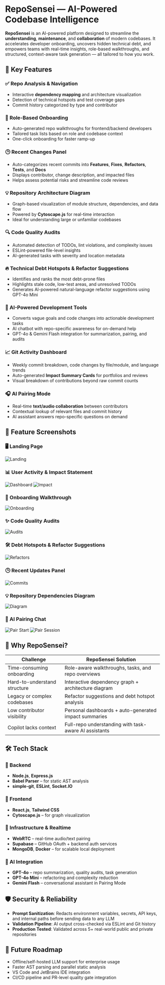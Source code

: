 # RepoSensei — AI-Powered Codebase Intelligence

**RepoSensei** is an AI-powered platform designed to streamline the **understanding**, **maintenance**, and **collaboration** of modern codebases. It accelerates developer onboarding, uncovers hidden technical debt, and empowers teams with real-time insights, role-based walkthroughs, and structured, context-aware task generation — all tailored to how you work.

## 🧩 Key Features

### ✅ Repo Analysis & Navigation
- Interactive **dependency mapping** and architecture visualization
- Detection of technical hotspots and test coverage gaps
- Commit history categorized by type and contributor

### 🧭 Role-Based Onboarding
- Auto-generated repo walkthroughs for frontend/backend developers
- Tailored task lists based on role and codebase context
- One-click onboarding for faster ramp-up

### 🕒 Recent Changes Panel
- Auto-categorizes recent commits into **Features**, **Fixes**, **Refactors**, **Tests**, and **Docs**
- Displays contributor, change description, and impacted files
- Helps assess potential risks and streamline code reviews

### 💡 Repository Architecture Diagram
- Graph-based visualization of module structure, dependencies, and data flow
- Powered by **Cytoscape.js** for real-time interaction
- Ideal for understanding large or unfamiliar codebases

### 🔍 Code Quality Audits
- Automated detection of TODOs, lint violations, and complexity issues
- ESLint-powered file-level insights
- AI-generated tasks with severity and location metadata

### 🔥 Technical Debt Hotspots & Refactor Suggestions
- Identifies and ranks the most debt-prone files
- Highlights stale code, low-test areas, and unresolved TODOs
- Generates AI-powered natural-language refactor suggestions using GPT-4o Mini

### 🤖 AI-Powered Development Tools
- Converts vague goals and code changes into actionable development tasks
- AI chatbot with repo-specific awareness for on-demand help
- GPT-4o & Gemini Flash integration for summarization, pairing, and audits

### 📈 Git Activity Dashboard
- Weekly commit breakdown, code changes by file/module, and language trends
- Auto-generated **Impact Summary Cards** for portfolios and reviews
- Visual breakdown of contributions beyond raw commit counts

### 🎧 AI Pairing Mode
- Real-time **text/audio collaboration** between contributors
- Contextual lookup of relevant files and commit history
- AI assistant answers repo-specific questions on demand

## 📌 Feature Screenshots

### 🖥️ Landing Page
![Landing](./assets/screenshots/landing.png)

### 📊 User Activity & Impact Statement
![Dashboard](./assets/screenshots/dashboard.png)
![Impact](./assets/screenshots/impact.png)

### 📂 Onboarding Walkthrough
![Onboarding](./assets/screenshots/onboard-expanded-tasks.png)

### ✨ Code Quality Audits
![Audits](./assets/screenshots/code-quality-collapsed.png)

### 🛠️ Debt Hotspots & Refactor Suggestions
![Refactors](./assets/screenshots/hotspots-collapsed-suggestion.png)

### 🕒 Recent Updates Panel
![Commits](./assets/screenshots/commits-expanded.png)

### 💡 Repository Dependencies Diagram
![Diagram](./assets/screenshots/diagram.png)

### 💬 AI Pairing Chat
![Pair Start](./assets/screenshots/pair-mode-start.png)
![Pair Session](./assets/screenshots/pair.png)


## 🧠 Why RepoSensei?

| Challenge                     | RepoSensei Solution                                        |
|------------------------------|-------------------------------------------------------------|
| Time-consuming onboarding     | Role-aware walkthroughs, tasks, and repo overviews         |
| Hard-to-understand structure | Interactive dependency graph + architecture diagram        |
| Legacy or complex codebases  | Refactor suggestions and debt hotspot analysis             |
| Low contributor visibility    | Personal dashboards + auto-generated impact summaries      |
| Copilot lacks context         | Full-repo understanding with task-aware AI assistants      |

## 🛠️ Tech Stack

### 🔧 Backend
- **Node.js**, **Express.js**
- **Babel Parser** – for static AST analysis
- **simple-git**, **ESLint**, **Socket.IO**

### 🎨 Frontend
- **React.js**, **Tailwind CSS**
- **Cytoscape.js** – for graph visualization

### 📡 Infrastructure & Realtime
- **WebRTC** – real-time audio/text pairing
- **Supabase** – GitHub OAuth + backend auth services
- **MongoDB**, **Docker** – for scalable local deployment

### 🧠 AI Integration
- **GPT-4o** – repo summarization, quality audits, task generation
- **GPT-4o Mini** – refactoring and complexity reduction
- **Gemini Flash** – conversational assistant in Pairing Mode



## 🛡️ Security & Reliability

- **Prompt Sanitization**: Redacts environment variables, secrets, API keys, and internal paths before sending data to any LLM
- **Validation Pipeline**: AI output cross-checked via ESLint and Git history
- **Production Tested**: Validated across 5+ real-world public and private repositories

## 🧪 Future Roadmap

- Offline/self-hosted LLM support for enterprise usage
- Faster AST parsing and parallel static analysis
- VS Code and JetBrains IDE integration
- CI/CD pipeline and PR-level quality gate integration
